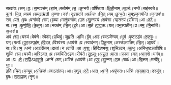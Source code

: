 

  
सखा॑यः।सम्।वः॒।स॒म्यञ्च॑म्।इष॑म्।स्तोम॑म्।च॒।अ॒ग्नये॑।वर्षि॑ष्ठाय।क्षि॒ती॒नाम्।ऊ॒र्जः।नप्त्रे॑।सह॑स्वते॥  
कुत्र॑।चि॒त्।यस्य॑।सम्ऽऋ॑तौ।र॒ण्वाः।नरः॑।नृ॒ऽसद॑ने।अर्ह॑न्तः।चि॒त्।यम्।इ॒न्ध॒ते।स॒म्ऽज॒नय॑न्ति।ज॒न्तवः॑॥  
सम्।यत्।इ॒षः।वना॑महे।सम्।ह॒व्या।मानु॑षाणाम्।उ॒त।द्यु॒म्नस्य॑।शव॑सा।ऋ॒तस्य॑।र॒श्मिम्।आ।द॒दे॒॥  
सः।स्म॒।कृ॒णो॒ति॒।के॒तुम्।आ।नक्त॑म्।चि॒त्।दू॒रे।आ।स॒ते।पा॒व॒कः।यत्।वन॒स्पती॑न्।प्र।स्म॒।मि॒नाति॑।अ॒जरः॑॥  
अव॑।स्म॒।यस्य॑।वेष॑णे।स्वेद॑म्।प॒थिषु॑।जुह्व॑ति।अ॒भि।ई॒म्।अह॑।स्वऽजे॑न्यम्।भूम॑।पृ॒ष्टाऽइ॑व।रु॒रु॒हुः॒॥  
यम्।मर्त्यः॑।पु॒रु॒ऽस्पृह॑म्।वि॒दत्।विश्व॑स्य।धाय॑से।प्र।स्वाद॑नम्।पि॒तू॒नाम्।अस्त॑ऽतातिम्।चि॒त्।आ॒यवे॑॥  
सः।हि।ष्म॒।धन्व॑।आऽक्षि॑तम्।दाता॑।न।दाति॑।आ।प॒शुः।हिरि॑ऽश्मश्रुः।शुचि॑ऽदन्।ऋ॒भुः।अनि॑भृष्टऽतविषिः॥  
शुचिः॑।स्म॒।यस्मै॑।अ॒त्रि॒ऽवत्।प्र।स्वधि॑तिःऽइव।रीय॑ते।सु॒ऽसूः।अ॒सू॒त॒।मा॒ता।क्रा॒णा।यत्।आ॒न॒शे।भग॑म्॥  
आ।यः।ते॒।स॒र्पिः॒ऽआ॒सु॒ते॒।अग्ने॑।शम्।अस्ति॑।धाय॑से।आ।ए॒षु॒।द्यु॒म्नम्।उ॒त।श्रवः॑।आ।चि॒त्तम्।मर्त्ये॑षु।धाः॒॥  
इति॑।चि॒त्।म॒न्युम्।अ॒ध्रिजः॑।त्वाऽदा॑तम्।आ।प॒शुम्।द॒दे॒।आत्।अ॒ग्ने॒।अपृ॑णतः।अत्रिः॑।स॒स॒ह्या॒त्।दस्यू॑न्।इ॒षः।स॒स॒ह्या॒त्।नॄन्॥  
